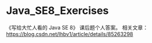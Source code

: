 # Java_SE8_Exercises
《写给大忙人看的 Java SE 8》 课后题个人答案。
相关文章：https://blog.csdn.net/lhbv1/article/details/85263298

